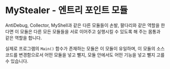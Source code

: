 # MyStealer - 엔트리 포인트 모듈

AntiDebug, Collector, MyShell과 같은 다른 모듈들이 손발, 팔다리와 같은 역할을 한다면 이 모듈은 다른 모든 모듈들을 서로 이어주고 실행시킬 수 있도록 해 주는 몸통과 같은 역할을 합니다.

실제로 프로그램의 `Main()` 함수가 존재하는 모듈은 이 모듈이 유일하며, 이 모듈의 소스 코드를 변경함으로서 어떤 모듈을 넣고 뺄지, 모듈 안에서도 어떤 기능을 넣고 뺄지 고를 수 있습니다.
